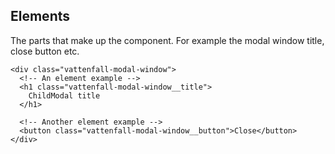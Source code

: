## Elements

The parts that make up the component. For example the modal window title, close button etc.

```
<div class="vattenfall-modal-window">
  <!-- An element example -->
  <h1 class="vattenfall-modal-window__title">
    ChildModal title
  </h1>

  <!-- Another element example -->
  <button class="vattenfall-modal-window__button">Close</button>
</div>
```
